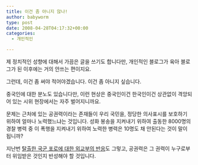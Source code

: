 ```yaml
---
title: 이건 좀 아니지 않나!
author: babyworm
type: post
date: 2008-04-28T04:17:32+00:00
categories:
  - 개인적인

---
```

제 정치적인 성향에 대해서 가끔은 글을 쓰기도 합니다만, 개인적인 블로그가 육아 블로그가 된 이후에는 거의 안쓰는 편이지요.

그런데, 이건 좀 써야 적어야겠습니다. 이건 좀 아니지 싶습니다.

중국인에 대한 분노도 있습니다만, 이런 현상은 중국인이건 한국인이건 상관없이 격앙되어 있는 시위 현장에서는 자주 벌어지니까요.

문제는 근처에 있는 공권력이라는 존재들이 우리 국민을, 정당한 의사표시를 보호하기 위하여 얼마나 노력했느냐는 것입니다. 성화 봉송을 지켜내기 위하여 출동한 8000명의 경찰 병력 중 이 폭행을 지켜내기 위하여 노력한 병력은 10명도 채 안된다는 것이 말이 됩니까?

지난번 [탈출한 국군 포로에 대한 외교부의 반응][1]도 그렇고, 공권력은 그 권력이 누구로부터 위임받은 것인지 반성해야 할 것입니다.

 [1]: http://babyworm.tistory.com/25
